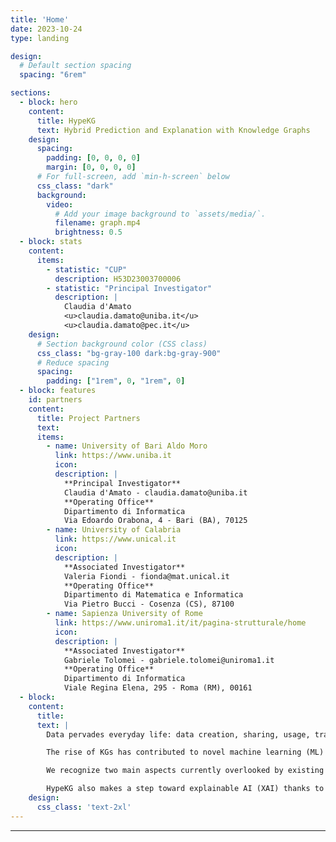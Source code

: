 ```yaml
---
title: 'Home'
date: 2023-10-24
type: landing

design:
  # Default section spacing
  spacing: "6rem"

sections:
  - block: hero
    content:
      title: HypeKG
      text: Hybrid Prediction and Explanation with Knowledge Graphs
    design:
      spacing:
        padding: [0, 0, 0, 0]
        margin: [0, 0, 0, 0]
      # For full-screen, add `min-h-screen` below
      css_class: "dark"
      background:
        video:
          # Add your image background to `assets/media/`.
          filename: graph.mp4
          brightness: 0.5
  - block: stats
    content:
      items:
        - statistic: "CUP"
          description: H53D23003700006
        - statistic: "Principal Investigator"
          description: |
            Claudia d'Amato  
            <u>claudia.damato@uniba.it</u>  
            <u>claudia.damato@pec.it</u>
    design:
      # Section background color (CSS class)
      css_class: "bg-gray-100 dark:bg-gray-900"
      # Reduce spacing
      spacing:
        padding: ["1rem", 0, "1rem", 0]
  - block: features
    id: partners
    content:
      title: Project Partners
      text:
      items:
        - name: University of Bari Aldo Moro
          link: https://www.uniba.it
          icon:
          description: |
            **Principal Investigator**  
            Claudia d'Amato - claudia.damato@uniba.it  
            **Operating Office**  
            Dipartimento di Informatica  
            Via Edoardo Orabona, 4 - Bari (BA), 70125
        - name: University of Calabria
          link: https://www.unical.it
          icon:
          description: |
            **Associated Investigator**  
            Valeria Fiondi - fionda@mat.unical.it  
            **Operating Office**  
            Dipartimento di Matematica e Informatica  
            Via Pietro Bucci - Cosenza (CS), 87100
        - name: Sapienza University of Rome
          link: https://www.uniroma1.it/it/pagina-strutturale/home
          icon:
          description: |
            **Associated Investigator**  
            Gabriele Tolomei - gabriele.tolomei@uniroma1.it 
            **Operating Office**  
            Dipartimento di Informatica  
            Viale Regina Elena, 295 - Roma (RM), 00161
  - block:
    content:
      title:
      text: |
        Data pervades everyday life: data creation, sharing, usage, transformation is influencing the way we live. Managing and mining knowledge from the available data deluge calls for an update of existing data management solutions. Web giants such as Google and Amazon, companies like BBC, AstraZeneca, and crucial fields such as the legal domain rely more and more on Knowledge Graphs (KGs) as a shared substrate of knowledge. KGs combine characteristics of databases by enabling structured querying mechanisms graphs by treating relations (edges) between different kinds of entities (nodes) as first-class citizens and knowledge bases because of the underlying semantic support allowing also to infer new knowledge. KGs have been applied in a variety of contexts: design of digital assistants (Amazon Alexa), question answering (IBM Watson), and recently legal contract compliance (Lynx). 

        The rise of KGs has contributed to novel machine learning (ML) approaches centered on low-dimensional representations (embeddings) that can preserve structural information from the original graph. Embeddings can be used in tasks such as link prediction and node/graph/triple classification that subsume a variety of application-oriented tasks like user-item-recommendation (link prediction/node classification), biological compound classification (graph classification), fact validation (triple classification). 

        We recognize two main aspects currently overlooked by existing KG-based learning solutions: a) the usage of formalisms like ontologies, that would allow reasoning about the semantics of nodes and edges in the KGs, is disregarded; b) a black-box approach is mainly adopted, which supplies predictions but cannot provide explanations for them. The HypeKG project aims at delivering hybrid semantic-based explainable AI methods grounded on KGs. It builds upon: 1) a semantic-driven learning framework; 2) an explanation component. Leveraging the semantic of nodes/edges of a KG and underlying ontological knowledge (e.g., a schema) allows incorporating fine-grained semantic information into state-of-the-art numeric AI models, like embedding models and Graph Neural Networks, designed to learn from graphs. This hybridization can be beneficial to define: semantically-aware notions of node neighbors, in contrast to current topological notions based on direct connections; novel subgraph sampling mechanisms leveraging node and edge types, in contrast to current semantic-oblivious notions based on probabilities; and novel mechanisms based on logical axioms incorporated in the learning process. 

        HypeKG also makes a step toward explainable AI (XAI) thanks to an explanation component which, by working in synergy with our novel hybrid learning models, allows us to understand to what extent model predictions are consistent/inconsistent wrt the available knowledge. We will show the generality of HypeKG in both general and domain-specific KGs with application to the legal domain.
    design:
      css_class: 'text-2xl'
---
```

---